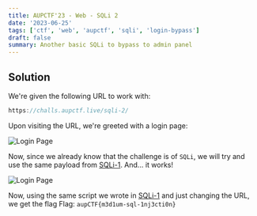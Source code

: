 ```yaml
---
title: AUPCTF'23 - Web - SQLi 2
date: '2023-06-25'
tags: ['ctf', 'web', 'aupctf', 'sqli', 'login-bypass']
draft: false
summary: Another basic SQLi to bypass to admin panel
---
```


## Solution

We're given the following URL to work with:

```js
https://challs.aupctf.live/sqli-2/
```

Upon visiting the URL, we're greeted with a login page:

![Login Page](/static/writeups/aupctf/web/sqli2.png)

Now, since we already know that the challenge is of `SQLi`, we will try and use the same payload from [SQLi-1](/blog/writeups/aupctf/web/sqli-1/).
And... it works!

![Login Page](/static/writeups/aupctf/web/sqli2_flag.png)

Now, using the same script we wrote in [SQLi-1](/blog/writeups/aupctf/web/sqli-1/) and just changing the URL, we get the flag
Flag: `aupCTF{m3d1um-sql-1nj3cti0n}`